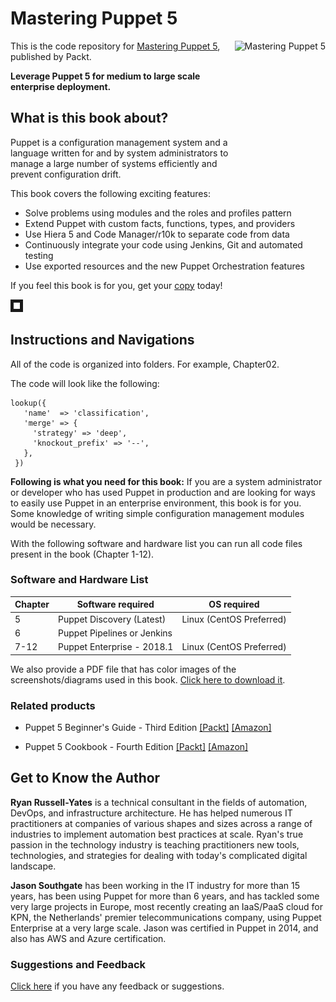 # Mastering Puppet 5

<a href="https://www.packtpub.com/virtualization-and-cloud/mastering-puppet-5?utm_source=github&utm_medium=repository&utm_campaign=9781788831864"><img src="https://dz13w8afd47il.cloudfront.net/sites/default/files/imagecache/ppv4_main_book_cover/B09437_CoverImage.png" alt="Mastering Puppet 5" height="256px" align="right"></a>

This is the code repository for [Mastering Puppet 5](https://www.packtpub.com/virtualization-and-cloud/mastering-puppet-5?utm_source=github&utm_medium=repository&utm_campaign=9781788831864 ), published by Packt.

**Leverage Puppet 5 for medium to large scale enterprise deployment.**

## What is this book about?
Puppet is a configuration management system and a language written for and by system administrators to manage a large number of systems efficiently and prevent configuration drift.

This book covers the following exciting features:
* Solve problems using modules and the roles and profiles pattern 
* Extend Puppet with custom facts, functions, types, and providers 
* Use Hiera 5 and Code Manager/r10k to separate code from data 
* Continuously integrate your code using Jenkins, Git and automated testing 
* Use exported resources and the new Puppet Orchestration features 

If you feel this book is for you, get your [copy](https://www.amazon.com/dp/1788831861) today!

<a href="https://www.packtpub.com/?utm_source=github&utm_medium=banner&utm_campaign=GitHubBanner"><img src="https://raw.githubusercontent.com/PacktPublishing/GitHub/master/GitHub.png" 
alt="https://www.packtpub.com/" border="5" /></a>

## Instructions and Navigations
All of the code is organized into folders. For example, Chapter02.

The code will look like the following:
```
lookup({
   'name'  => 'classification',
   'merge' => {
     'strategy' => 'deep',
     'knockout_prefix' => '--',
   },
 })
```

**Following is what you need for this book:**
If you are a system administrator or developer who has used Puppet in production and are looking for ways to easily use Puppet in an enterprise environment, this book is for you. Some knowledge of writing simple configuration management modules would be necessary.

With the following software and hardware list you can run all code files present in the book (Chapter 1-12).
### Software and Hardware List
| Chapter | Software required | OS required |
| -------- | ------------------------------------ | ----------------------------------- |
| 5 | Puppet Discovery (Latest) | Linux (CentOS Preferred) |
| 6 | Puppet Pipelines or Jenkins |  |
| 7-12 | Puppet Enterprise - 2018.1 | Linux (CentOS Preferred) |


We also provide a PDF file that has color images of the screenshots/diagrams used in this book. [Click here to download it]( https://www.packtpub.com/sites/default/files/downloads/9781788831864_ColorImages.pdf).

### Related products
* Puppet 5 Beginner's Guide - Third Edition [[Packt]](https://www.packtpub.com/networking-and-servers/puppet-5-beginner%E2%80%99s-guide-third-edition?utm_source=github&utm_medium=repository&utm_campaign=9781788472906 ) [[Amazon]](https://www.amazon.com/dp/178847290X)

* Puppet 5 Cookbook - Fourth Edition [[Packt]](https://www.packtpub.com/networking-and-servers/puppet-5-cookbook-fourth-edition?utm_source=github&utm_medium=repository&utm_campaign=9781788622448 ) [[Amazon]](https://www.amazon.com/dp/1788622448)


## Get to Know the Author
**Ryan Russell-Yates**
is a technical consultant in the fields of automation, DevOps, and infrastructure architecture. He has helped numerous IT practitioners at companies of various shapes and sizes across a range of industries to implement automation best practices at scale. Ryan's true passion in the technology industry is teaching practitioners new tools, technologies, and strategies for dealing with today's complicated digital landscape.

**Jason Southgate**
has been working in the IT industry for more than 15 years, has been using Puppet for more than 6 years, and has tackled some very large projects in Europe, most recently creating an IaaS/PaaS cloud for KPN, the Netherlands' premier telecommunications company, using Puppet Enterprise at a very large scale. Jason was certified in Puppet in 2014, and also has AWS and Azure certification.


### Suggestions and Feedback
[Click here](https://docs.google.com/forms/d/e/1FAIpQLSdy7dATC6QmEL81FIUuymZ0Wy9vH1jHkvpY57OiMeKGqib_Ow/viewform) if you have any feedback or suggestions.


